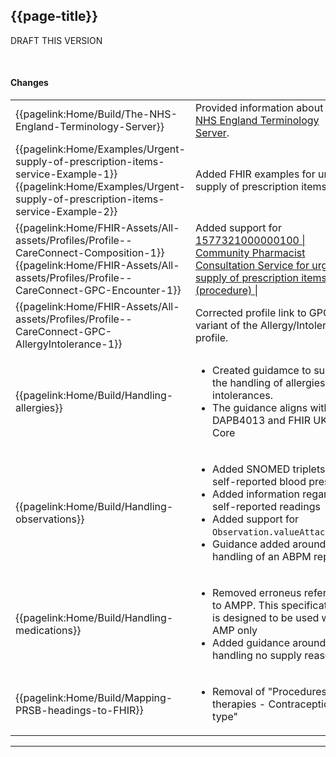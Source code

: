 ## {{page-title}}

<span class="nhsd-a-tag nhsd-a-tag--bg-light-blue">DRAFT</span>
<span class="nhsd-a-tag nhsd-a-tag--bg-light-green">THIS VERSION</span>

<!--[Link to specification](https://simplifier.net/guide/gp-connect--update-record--itk3/Home/Introduction/Release-notes?version=1.1.6-public-beta)-->


<br />

#### Changes


<table data-responsive>
    <tbody>
        <!-- NHS England Terminmology Server -->
        <tr>
            <td class="nhsd-m-table__highlighted-items">
                {{pagelink:Home/Build/The-NHS-England-Terminology-Server}}
            </td>
            <td>
                Provided information about the <a href="https://digital.nhs.uk/services/terminology-server" target="_blank">NHS England Terminology Server</a>.
            </td>
        </tr>
        <!-- Added Urgent meds examples-->
        <tr>
            <td class="nhsd-m-table__highlighted-items">
                {{pagelink:Home/Examples/Urgent-supply-of-prescription-items-service-Example-1}}
                <br />
                {{pagelink:Home/Examples/Urgent-supply-of-prescription-items-service-Example-2}}
            </td>
            <td>
                Added FHIR examples for urgent supply of prescription items.
            </td>
        </tr>
        <!-- Support for the urgent supply of prescription items service -->
        <tr>
            <td class="nhsd-m-table__highlighted-items">
                {{pagelink:Home/FHIR-Assets/All-assets/Profiles/Profile--CareConnect-Composition-1}}
                <br />
                {{pagelink:Home/FHIR-Assets/All-assets/Profiles/Profile--CareConnect-GPC-Encounter-1}}
            </td>
            <td>
                Added support for <a href="https://termbrowser.nhs.uk/?perspective=full&conceptId1=1577321000000100" target="_blank">1577321000000100 | Community Pharmacist Consultation Service for urgent supply of prescription items (procedure) |</a>
            </td>
        </tr>
        <!-- Updated AllergyIntolerance profile -->
        <tr>
            <td class="nhsd-m-table__highlighted-items">
                {{pagelink:Home/FHIR-Assets/All-assets/Profiles/Profile--CareConnect-GPC-AllergyIntolerance-1}}
            </td>
            <td>
                Corrected profile link to GPC variant of the Allergy/Intolerance profile.
            </td>
        </tr>
        <!-- Created guidance for handling allergies -->
        <tr>
            <td class="nhsd-m-table__highlighted-items">
                {{pagelink:Home/Build/Handling-allergies}}
            </td>
            <td>
                <ul>
                    <li>Created guidamce to support the handling of allergies / intolerances.</li>
                    <li>The guidance aligns with DAPB4013 and FHIR UK Core</li>
                </ul>
            </td>
        </tr>
        <!-- Updated handling observations -->
        <tr>
            <td class="nhsd-m-table__highlighted-items">
                {{pagelink:Home/Build/Handling-observations}}
            </td>
            <td>
                <ul>
                    <li>Added SNOMED triplets for self-reported blood pressure</li>
                    <li>Added information regarding self-reported readings</li>
                    <li>Added support for <code>Observation.valueAttachment</code></li>
                    <li> Guidance added around the handling of an ABPM report</a>
                </ul>
            </td>
        </tr>
        <!-- ampp -->
        <tr>
            <td class="nhsd-m-table__highlighted-items">
                {{pagelink:Home/Build/Handling-medications}}
            </td>
            <td>
                <ul>
                    <li>Removed erroneus reference to AMPP. This specification is designed to be used with AMP only</li>
                    <li>Added guidance around handling no supply reasons</li>
                </ul>
            </td>
        </tr>
        <!-- Contraception type -->
        <tr>
            <td class="nhsd-m-table__highlighted-items">
                {{pagelink:Home/Build/Mapping-PRSB-headings-to-FHIR}}
            </td>
            <td>
                <ul>
                    <li>Removal of "Procedures and therapies - Contraception type"</li>
                </ul>
            </td>
        </tr>
    </tbody>
</table>

---